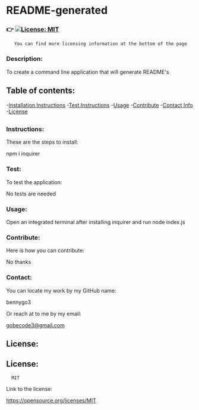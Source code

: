 # **README-generated**

  ### :point_right: [![License: MIT](https://img.shields.io/badge/License-MIT-yellow.svg)](https://opensource.org/licenses/MIT)
       You can find more licensing information at the bottom of the page           
  
  ### **Description:** 
  
  To create a command line application that will generate README's

  ## Table of contents:
   -[Installation Instructions](#Instructions:)
   -[Test Instructions](#Test:)
   -[Usage](#Usage:)
   -[Contribute](#Contribute:)
   -[Contact Info](#Contact:)
   -[License](#License:)
  ##

  ### Instructions:

  These are the steps to install:

  npm i inquirer

  ### Test:
  
  To test the application:

  No tests are needed

  ### Usage:


  Open an integrated terminal after installing inquirer and run node index.js

  ### Contribute:

  Here is how you can contribute:
  
  No thanks

  ### Contact:

  You can locate my work by my GitHub name:
  
  bennygo3

  Or reach at to me by my email:
  
  gobecode3@gmail.com

  ## License:

  ## License: 
      
      MIT
 
  Link to the license:

  https://opensource.org/licenses/MIT
